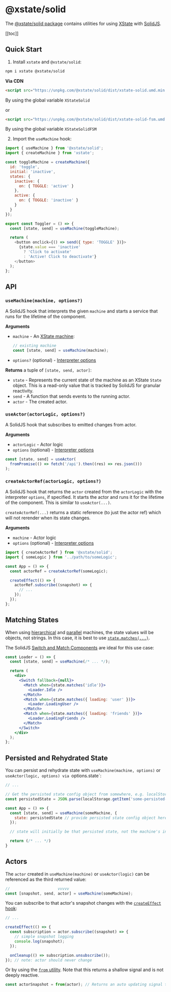 # @xstate/solid

The [@xstate/solid package](https://github.com/statelyai/xstate/tree/main/packages/xstate-solid) contains utilities for using [XState](https://github.com/statelyai/xstate) with [SolidJS](https://github.com/solidjs/solid).

[[toc]]

## Quick Start

1. Install `xstate` and `@xstate/solid`:

```bash
npm i xstate @xstate/solid
```

**Via CDN**

```html
<script src="https://unpkg.com/@xstate/solid/dist/xstate-solid.umd.min.js"></script>
```

By using the global variable `XStateSolid`

or

```html
<script src="https://unpkg.com/@xstate/solid/dist/xstate-solid-fsm.umd.min.js"></script>
```

By using the global variable `XStateSolidFSM`

2. Import the `useMachine` hook:

```js
import { useMachine } from '@xstate/solid';
import { createMachine } from 'xstate';

const toggleMachine = createMachine({
  id: 'toggle',
  initial: 'inactive',
  states: {
    inactive: {
      on: { TOGGLE: 'active' }
    },
    active: {
      on: { TOGGLE: 'inactive' }
    }
  }
});

export const Toggler = () => {
  const [state, send] = useMachine(toggleMachine);

  return (
    <button onclick={() => send({ type: 'TOGGLE' })}>
      {state.value === 'inactive'
        ? 'Click to activate'
        : 'Active! Click to deactivate'}
    </button>
  );
};
```

## API

### `useMachine(machine, options?)`

A SolidJS hook that interprets the given `machine` and starts a service that runs for the lifetime of the component.

**Arguments**

- `machine` - An [XState machine](https://xstate.js.org/docs/guides/machines.html):

  ```js
  // existing machine
  const [state, send] = useMachine(machine);
  ```

- `options?` (optional) - [Interpreter options](https://xstate.js.org/docs/guides/interpretation.html#options)

**Returns** a tuple of `[state, send, actor]`:

- `state` - Represents the current state of the machine as an XState `State` object. This is a read-only value that is tracked by SolidJS for granular reactivity.
- `send` - A function that sends events to the running actor.
- `actor` - The created actor.

### `useActor(actorLogic, options?)`

A SolidJS hook that subscribes to emitted changes from actor.

**Arguments**

- `actorLogic` - Actor logic
- `options` (optional) - [Interpreter options](https://xstate.js.org/docs/guides/interpretation.html#options)

```js
const [state, send] = useActor(
  fromPromise(() => fetch('/api').then((res) => res.json()))
);
```

### `createActorRef(actorLogic, options?)`

A SolidJS hook that returns the `actor` created from the `actorLogic` with the interpreter `options`, if specified. It starts the actor and runs it for the lifetime of the component. This is similar to `useActor(...)`.

`createActorRef(...)` returns a static reference (to just the actor ref) which will not rerender when its state changes.

**Arguments**

- `machine` - Actor logic
- `options` (optional) - [Interpreter options](https://xstate.js.org/docs/guides/interpretation.html#options)

```js
import { createActorRef } from '@xstate/solid';
import { someLogic } from '../path/to/someLogic';

const App = () => {
  const actorRef = createActorRef(someLogic);

  createEffect(() => {
    actorRef.subscribe((snapshot) => {
      // ...
    });
  });
};
```

## Matching States

When using [hierarchical](https://xstate.js.org/docs/guides/hierarchical.html) and [parallel](https://xstate.js.org/docs/guides/parallel.html) machines, the state values will be objects, not strings. In this case, it is best to use [`state.matches(...)`](https://xstate.js.org/docs/guides/states.html#state-methods-and-getters).

The SolidJS [Switch and Match Components]() are ideal for this use case:

```jsx
const Loader = () => {
  const [state, send] = useMachine(/* ... */);

  return (
    <div>
      <Switch fallback={null}>
        <Match when={state.matches('idle')}>
          <Loader.Idle />
        </Match>
        <Match when={state.matches({ loading: 'user' })}>
          <Loader.LoadingUser />
        </Match>
        <Match when={state.matches({ loading: 'friends' })}>
          <Loader.LoadingFriends />
        </Match>
      </Switch>
    </div>
  );
};
```

## Persisted and Rehydrated State

You can persist and rehydrate state with `useMachine(machine, options)` or `useActor(logic, options) via `options.state`:

```js
// ...

// Get the persisted state config object from somewhere, e.g. localStorage
const persistedState = JSON.parse(localStorage.getItem('some-persisted-state-key')) || someMachine.initialState;

const App = () => {
  const [state, send] = useMachine(someMachine, {
    state: persistedState // provide persisted state config object here
  });

  // state will initially be that persisted state, not the machine's initialState

  return (/* ... */)
}
```

## Actors

The `actor` created in `useMachine(machine)` or `useActor(logic)` can be referenced as the third returned value:

```js
//                     vvvvv
const [snapshot, send, actor] = useMachine(someMachine);
```

You can subscribe to that actor's snapshot changes with the [`createEffect` hook](https://www.solidjs.com/docs/latest/api#createeffect):

```js
// ...

createEffect(() => {
  const subscription = actor.subscribe((snapshot) => {
    // simple snapshot logging
    console.log(snapshot);
  });

  onCleanup(() => subscription.unsubscribe());
}); // note: actor should never change
```

Or by using the [`from` utility](https://www.solidjs.com/docs/latest/api#from). Note that this returns a shallow signal and is not deeply reactive.

```js
const actorSnapshot = from(actor); // Returns an auto updating signal that subscribes/unsubscribes for you
```
